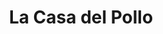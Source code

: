 ---
title: "La Casa del Pollo"
url: /ciudad-guayana-puerto-ordaz/la-casa-del-pollo/
shop: Tiefkühl
---